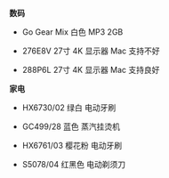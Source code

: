 **数码**

- Go Gear Mix 白色 MP3 2GB

- 276E8V 27寸 4K 显示器 Mac 支持不好

- 288P6L 27寸 4K 显示器 Mac 支持良好


**家电**

- HX6730/02 绿白 电动牙刷

- GC499/28 蓝色 蒸汽挂烫机

- HX6761/03 樱花粉 电动牙刷

- S5078/04 红黑色 电动剃须刀